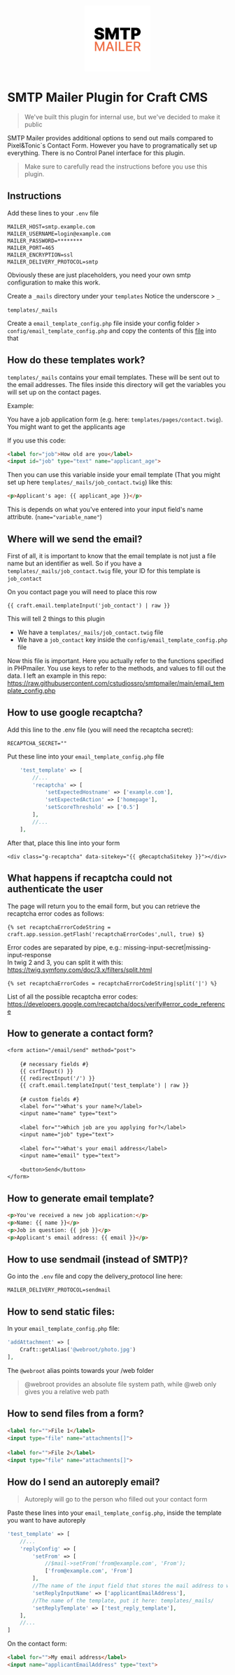 <p align="center"><img width="150" src="https://raw.githubusercontent.com/cstudiossro/craft-smtpmailer/main/src/icon.svg"></p>

# SMTP Mailer Plugin for Craft CMS

> We've built this plugin for internal use, but we've decided to make it public

SMTP Mailer provides additional options to send out mails compared to Pixel&Tonic`s Contact Form.
However you have to programatically set up everything. There is no Control Panel interface for this plugin.

> Make sure to carefully read the instructions before you use this plugin.

## Instructions

Add these lines to your `.env` file
```dotenv
MAILER_HOST=smtp.example.com
MAILER_USERNAME=login@example.com
MAILER_PASSWORD=********
MAILER_PORT=465
MAILER_ENCRYPTION=ssl
MAILER_DELIVERY_PROTOCOL=smtp
```

Obviously these are just placeholders, you need your own smtp configuration to make this work.

Create a `_mails` directory under your `templates`
Notice the underscore > `_`

`templates/_mails`

Create a `email_template_config.php` file inside your config folder > `config/email_template_config.php`
and copy the contents of this [file](https://raw.githubusercontent.com/cstudiossro/craft-smtpmailer/main/email_template_config.php)
into that

## How do these templates work?

`templates/_mails` contains your email templates. These will be sent out to the email addresses.
The files inside this directory will get the variables you will set up on the contact pages.

Example:

You have a job application form (e.g. here: `templates/pages/contact.twig`). 
You might want to get the applicants age

If you use this code: 
```html
<label for="job">How old are you</label>
<input id="job" type="text" name="applicant_age">
```

Then you can use this variable inside your email template (That you might set up here `templates/_mails/job_contact.twig`)
like this: 
```html
<p>Applicant's age: {{ applicant_age }}</p>
```

This is depends on what you've entered into your input field's name attribute. (```name="variable_name"```)

## Where will we send the email?

First of all, it is important to know that the email template is not just a file name but an identifier as well.
So if you have a `templates/_mails/job_contact.twig` file, your ID for this template is `job_contact`

On you contact page you will need to place this row
```twig
{{ craft.email.templateInput('job_contact') | raw }}
```

This will tell 2 things to this plugin 
- We have a `templates/_mails/job_contact.twig` file
- We have a `job_contact` key inside the `config/email_template_config.php` file

Now this file is important. Here you actually refer to the functions specified in PHPmailer. 
You use keys to refer to the methods, and values to fill out the data.
I left an example in this repo: https://raw.githubusercontent.com/cstudiossro/smtpmailer/main/email_template_config.php

## How to use google recaptcha?
Add this line to the .env file (you will need the recaptcha secret):
```dotenv
RECAPTCHA_SECRET=""
```

Put these line into your `email_template_config.php` file

```php
    'test_template' => [
        //...
        'recaptcha' => [
            'setExpectedHostname' => ['example.com'],
            'setExpectedAction' => ['homepage'],
            'setScoreThreshold' => ['0.5']
        ],
        //...
    ],
```

After that, place this line into your form
```twig
<div class="g-recaptcha" data-sitekey="{{ gRecaptchaSitekey }}"></div>
```

## What happens if recaptcha could not authenticate the user
The page will return you to the email form, but you can retrieve the recaptcha error codes as follows:
```twig
{% set recaptchaErrorCodeString = craft.app.session.getFlash('recaptchaErrorCodes',null, true) $}
```
Error codes are separated by pipe, e.g.: missing-input-secret|missing-input-response <br>
In twig 2 and 3, you can split it with this: https://twig.symfony.com/doc/3.x/filters/split.html

```twig
{% set recaptchaErrorCodes = recaptchaErrorCodeString|split('|') %}
```
List of all the possible recaptcha error codes: https://developers.google.com/recaptcha/docs/verify#error_code_reference

## How to generate a contact form?

```twig
<form action="/email/send" method="post">

    {# necessary fields #}
    {{ csrfInput() }}
    {{ redirectInput('/') }}
    {{ craft.email.templateInput('test_template') | raw }}

    {# custom fields #}
    <label for="">What's your name?</label>
    <input name="name" type="text">

    <label for="">Which job are you applying for?</label>
    <input name="job" type="text">

    <label for="">What's your email address</label>
    <input name="email" type="text">

    <button>Send</button>
</form>
``` 

## How to generate email template?

```html
<p>You've received a new job application:</p>
<p>Name: {{ name }}</p>
<p>Job in question: {{ job }}</p>
<p>Applicant's email address: {{ email }}</p>
```

## How to use sendmail (instead of SMTP)?
Go into the `.env` file and copy the delivery_protocol line here:
 
```dotenv
MAILER_DELIVERY_PROTOCOL=sendmail
```

## How to send static files:

In your `email_template_config.php` file:

```php
'addAttachment' => [
    Craft::getAlias('@webroot/photo.jpg')
],
```

The `@webroot` alias points towards your /web folder
> @webroot provides an absolute file system path, while @web only gives you a relative web path

## How to send files from a form?

```html
<label for="">File 1</label>
<input type="file" name="attachments[]">

<label for="">File 2</label>
<input type="file" name="attachments[]">
```

## How do I send an autoreply email?

> Autoreply will go to the person who filled out your contact form

Paste these lines into your `email_template_config.php`, inside the template you want to have autoreply

```php
'test_template' => [
    //...
    'replyConfig' => [
        'setFrom' => [
            //$mail->setFrom('from@example.com', 'From');
            ['from@example.com', 'From']
        ],
        //The name of the input field that stores the mail address to which the mail will go
        'setReplyInputName' => ['applicantEmailAddress'],
        //The name of the template, put it here: templates/_mails/
        'setReplyTemplate' => ['test_reply_template'],
    ],
    //...
]
```

On the contact form:
```html
<label for="">My email address</label>
<input name="applicantEmailAddress" type="text">
```

